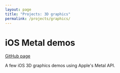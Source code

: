 ```yaml
---
layout: page
title: "Projects: 3D graphics"
permalink: /projects/graphics/
---
```


# iOS Metal demos

[GitHub page](https://github.com/joemdavis/metal-demos)

A few iOS 3D graphics demos using Apple's Metal API.